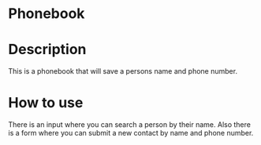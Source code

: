 # Phonebook

# Description
This is a phonebook that will save a persons name and phone number.

# How to use
There is an input where you can  search a person by their name. Also there is a form where you can submit a new contact by name 
and phone number.

